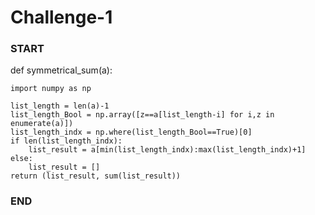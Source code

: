 # Challenge-1

### START
def symmetrical_sum(a):
    
    import numpy as np
    
    list_length = len(a)-1
    list_length_Bool = np.array([z==a[list_length-i] for i,z in enumerate(a)])
    list_length_indx = np.where(list_length_Bool==True)[0]
    if len(list_length_indx):
        list_result = a[min(list_length_indx):max(list_length_indx)+1]
    else:
        list_result = []
    return (list_result, sum(list_result))
### END 
